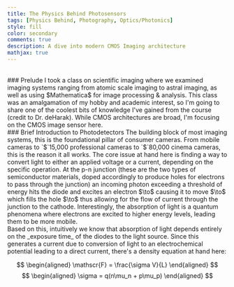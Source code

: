 ```yaml
---
title: The Physics Behind Photosensors
tags: [Physics Behind, Photography, Optics/Photonics]
style: fill
color: secondary
comments: true
description: A dive into modern CMOS Imaging architecture
mathjax: true
---
```

<br>
### Prelude
I took a class on scientific imaging where we examined imaging systems ranging from atomic scale imaging to astral imaging, as well as using $Mathematica$ for image processing & analysis. This class was an amalgamation of my hobby and academic interest, so I'm going to share one of the coolest bits of knowledge I've gained from the course (credit to Dr. deHarak). While CMOS architectures are broad, I'm focusing on the CMOS image sensor here.
<br>
### Brief Introduction to Photodetectors
The building block of most imaging systems, this is the foundational pillar of consumer cameras. From mobile cameras to `$`15,000 professional cameras to `$`80,000 cinema cameras, this is the reason it all works. The core issue at hand here is finding a way to convert light to either an applied voltage or a current, depending on the specific operation. At the p-n junction (these are the two types of semiconductor materials, doped accordingly to produce holes for electrons to pass through the junction) an incoming photon exceeding a threshold of energy hits the diode and excites an electron $\to$ causing it to move $\to$ which fills the hole $\to$ thus allowing for the flow of current through the junction to the cathode. Interestingly, the absorption of light is a quantum phenomena where electrons are excited to higher energy levels, leading them to be more mobile.
<br>
Based on this, intuitively we know that absorption of light depends entirely on the _exposure time_ of the diodes to the light source. Since this generates a current due to conversion of light to an electrochemical potential leading to a direct current, there's a density equation at hand here:

$$
\begin{aligned}
\mathscr{F} = \frac{\sigma V}{L}
\end{aligned}
$$
$$
\begin{aligned}
\sigma = q(n\mu_n + p\mu_p)
\end{aligned}
$$
